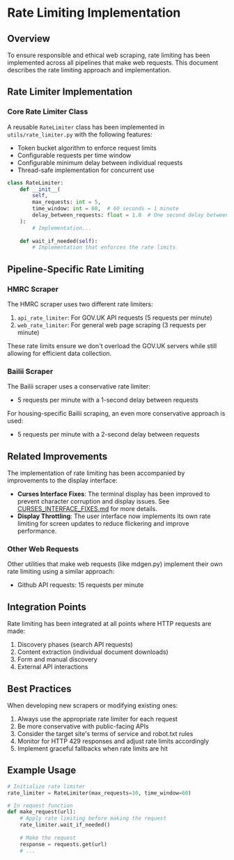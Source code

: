 # Rate Limiting Implementation

## Overview

To ensure responsible and ethical web scraping, rate limiting has been implemented across all pipelines that make web requests. This document describes the rate limiting approach and implementation.

## Rate Limiter Implementation

### Core Rate Limiter Class

A reusable `RateLimiter` class has been implemented in `utils/rate_limiter.py` with the following features:

- Token bucket algorithm to enforce request limits
- Configurable requests per time window
- Configurable minimum delay between individual requests
- Thread-safe implementation for concurrent use

```python
class RateLimiter:
    def __init__(
        self, 
        max_requests: int = 5, 
        time_window: int = 60,  # 60 seconds = 1 minute
        delay_between_requests: float = 1.0  # One second delay between requests
    ):
        # Implementation...
    
    def wait_if_needed(self):
        # Implementation that enforces the rate limits
```

## Pipeline-Specific Rate Limiting

### HMRC Scraper

The HMRC scraper uses two different rate limiters:

1. `api_rate_limiter`: For GOV.UK API requests (5 requests per minute)
2. `web_rate_limiter`: For general web page scraping (3 requests per minute)

These rate limits ensure we don't overload the GOV.UK servers while still allowing for efficient data collection.

### Bailii Scraper

The Bailii scraper uses a conservative rate limiter:

- 5 requests per minute with a 1-second delay between requests

For housing-specific Bailii scraping, an even more conservative approach is used:

- 5 requests per minute with a 2-second delay between requests

## Related Improvements

The implementation of rate limiting has been accompanied by improvements to the display interface:

- **Curses Interface Fixes**: The terminal display has been improved to prevent character corruption and display issues. See [CURSES_INTERFACE_FIXES.md](CURSES_INTERFACE_FIXES.md) for more details.
- **Display Throttling**: The user interface now implements its own rate limiting for screen updates to reduce flickering and improve performance.

### Other Web Requests

Other utilities that make web requests (like mdgen.py) implement their own rate limiting using a similar approach:

- Github API requests: 15 requests per minute

## Integration Points

Rate limiting has been integrated at all points where HTTP requests are made:

1. Discovery phases (search API requests)
2. Content extraction (individual document downloads)
3. Form and manual discovery
4. External API interactions

## Best Practices

When developing new scrapers or modifying existing ones:

1. Always use the appropriate rate limiter for each request
2. Be more conservative with public-facing APIs
3. Consider the target site's terms of service and robot.txt rules
4. Monitor for HTTP 429 responses and adjust rate limits accordingly
5. Implement graceful fallbacks when rate limits are hit

## Example Usage

```python
# Initialize rate limiter
rate_limiter = RateLimiter(max_requests=10, time_window=60)

# In request function
def make_request(url):
    # Apply rate limiting before making the request
    rate_limiter.wait_if_needed()
    
    # Make the request
    response = requests.get(url)
    # ...
```
